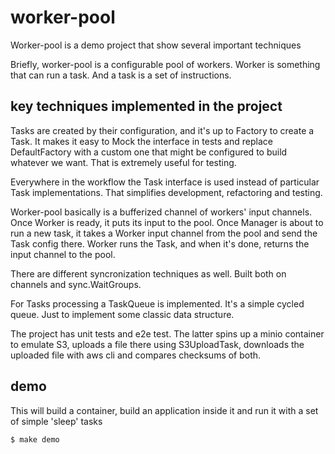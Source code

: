 # worker-pool

Worker-pool is a demo project that show several important techniques

Briefly, worker-pool is a configurable pool of workers.
Worker is something that can run a task. 
And a task is a set of instructions. 

## key techniques implemented in the project
Tasks are created by their configuration, and it's up to Factory to create a Task.
It makes it easy to Mock the interface in tests and replace DefaultFactory with a custom one
that might be configured to build whatever we want. That is extremely useful for testing.

Everywhere in the workflow the Task interface is used instead of particular Task implementations.
That simplifies development, refactoring and testing.

Worker-pool basically is a bufferized channel of workers' input channels.
Once Worker is ready, it puts its input to the pool.
Once Manager is about to run a new task,
it takes a Worker input channel from the pool and send the Task config there.
Worker runs the Task, and when it's done, returns the input channel to the pool.

There are different syncronization techniques as well. Built both on channels and sync.WaitGroups.

For Tasks processing a TaskQueue is implemented.
It's a simple cycled queue. Just to implement some classic data structure.

The project has unit tests and e2e test.
The latter spins up a minio container to emulate S3, uploads a file there using S3UploadTask,
downloads the uploaded file with aws cli and compares checksums of both.

## demo
This will build a container, build an application inside it and run it with a set of simple 'sleep' tasks
    
    $ make demo